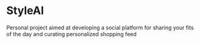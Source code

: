 # StyleAI
Personal project aimed at developing a social platform for sharing your fits of the day and curating personalized shopping feed
